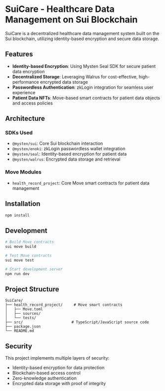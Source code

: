 # SuiCare - Healthcare Data Management on Sui Blockchain

SuiCare is a decentralized healthcare data management system built on the Sui blockchain, utilizing identity-based encryption and secure data storage.

## Features

- **Identity-based Encryption**: Using Mysten Seal SDK for secure patient data encryption
- **Decentralized Storage**: Leveraging Walrus for cost-effective, high-performance encrypted data storage
- **Passwordless Authentication**: zkLogin integration for seamless user experience
- **Patient Data NFTs**: Move-based smart contracts for patient data objects and access policies

## Architecture

### SDKs Used

- `@mysten/sui`: Core Sui blockchain interaction
- `@mysten/enoki`: zkLogin passwordless wallet integration
- `@mysten/seal`: Identity-based encryption for patient data
- `@mysten/walrus`: Encrypted data storage and retrieval

### Move Modules

- `health_record_project`: Core Move smart contracts for patient data management

## Installation

```bash
npm install
```

## Development

```bash
# Build Move contracts
sui move build

# Test Move contracts
sui move test

# Start development server
npm run dev
```

## Project Structure

```
SuiCare/
├── health_record_project/     # Move smart contracts
│   ├── Move.toml
│   ├── sources/
│   └── tests/
├── src/                      # TypeScript/JavaScript source code
├── package.json
└── README.md
```

## Security

This project implements multiple layers of security:
- Identity-based encryption for data protection
- Blockchain-based access control
- Zero-knowledge authentication
- Encrypted data storage with proof of integrity
